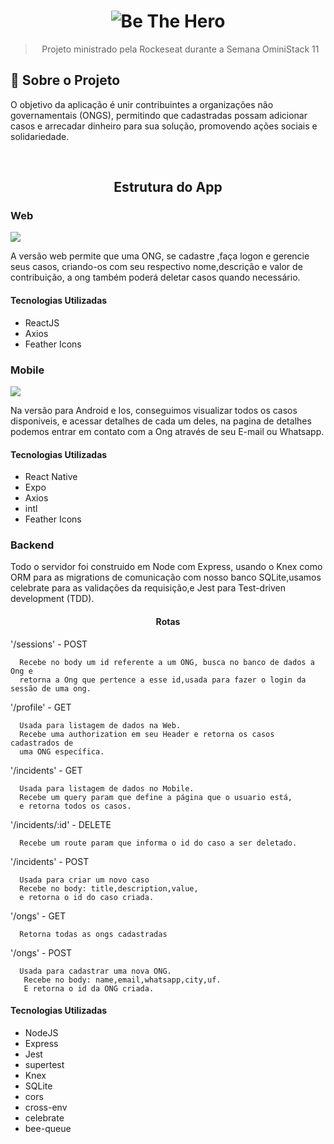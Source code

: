 
<h1 align="center">
  <img alt="Be The Hero" src="https://user-images.githubusercontent.com/48302018/77807458-a1198200-7066-11ea-93fb-8b82e4a2c54a.png">
</h1>

<blockquote align="center">Projeto ministrado pela Rockeseat durante a Semana OminiStack 11</blockquote>

## :rocket: Sobre o Projeto

<p>
  O objetivo da aplicação é unir contribuintes a organizações não governamentais (ONGS), permitindo que
  cadastradas possam adicionar casos e arrecadar dinheiro para sua solução, promovendo ações sociais e solidariedade.
</p>

<br>

<h2 align="center">Estrutura do App</h2>

<h3>Web</h3>
<img src="https://user-images.githubusercontent.com/48302018/77808445-19357700-706a-11ea-99e9-4dfea7e1cdcc.png"/>
<p>
  A versão web permite que uma ONG, se cadastre ,faça logon e gerencie seus casos, criando-os com seu respectivo 
  nome,descrição e valor de contribuição, a ong também poderá deletar casos quando necessário.  
</p>

<h4>Tecnologias Utilizadas</h4>
<ul>
  <li>ReactJS</li>
  <li>Axios</li>
  <li>Feather Icons</li>
</ul>

<h3>Mobile</h3>
<img src="https://user-images.githubusercontent.com/48302018/77809432-5b60b780-706e-11ea-9612-5e1f10294e1f.png">
<p>
  Na versão para Android e Ios, conseguimos visualizar todos os casos disponiveis, e acessar detalhes de cada um deles,
  na pagina de detalhes podemos entrar em contato com a Ong através de seu E-mail ou Whatsapp.
</p>

<h4>Tecnologias Utilizadas</h4>
<ul>
  <li>React Native</li>
  <li>Expo</li>
  <li>Axios</li>
  <li>intl</li>
  <li>Feather Icons</li>
</ul>

<h3>Backend</h3>

Todo o servidor foi construido em Node com Express, usando o Knex como ORM para as migrations de comunicação com nosso banco
SQLite,usamos celebrate para as validações da requisição,e Jest para Test-driven development (TDD).

<h4 align="center">Rotas</h4>

'/sessions' - POST
```
  Recebe no body um id referente a um ONG, busca no banco de dados a Ong e 
  retorna a Ong que pertence a esse id,usada para fazer o login da sessão de uma ong.
```
'/profile' - GET
```
  Usada para listagem de dados na Web.
  Recebe uma authorization em seu Header e retorna os casos cadastrados de 
  uma ONG específica.
```

'/incidents' - GET
```
  Usada para listagem de dados no Mobile.
  Recebe um query param que define a página que o usuario está,
  e retorna todos os casos.
```
'/incidents/:id' - DELETE
```
  Recebe um route param que informa o id do caso a ser deletado.
```

'/incidents' - POST
```
  Usada para criar um novo caso
  Recebe no body: title,description,value,
  e retorna o id do caso criada.
```

'/ongs' - GET
```
  Retorna todas as ongs cadastradas
```

'/ongs' - POST
```
  Usada para cadastrar uma nova ONG.
   Recebe no body: name,email,whatsapp,city,uf.
   E retorna o id da ONG criada.
```

<h4>Tecnologias Utilizadas</h4>
<ul>
  <li>NodeJS</li>
  <li>Express</li>
  <li>Jest</li>
  <li>supertest</li>
  <li>Knex</li>
  <li>SQLite</li>
  <li>cors</li>
  <li>cross-env</li>
  <li>celebrate</li>
  <li>bee-queue</li>
</ul>

